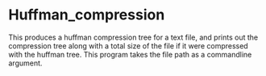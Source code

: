 # Huffman_compression

This produces a huffman compression tree for a text file, and prints out the compression tree along with a total size of the file if it were compressed with the huffman tree.  This program takes the file path as a commandline argument.  
